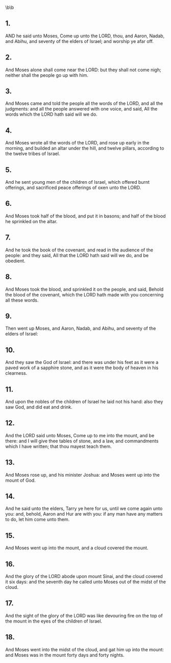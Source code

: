 \b\b
## 1.
AND he said unto Moses, Come up unto the LORD, thou, and Aaron, Nadab, and Abihu, and seventy of the elders of Israel; and worship ye afar off.
## 2.
And Moses alone shall come near the LORD: but they shall not come nigh; neither shall the people go up with him.
## 3.
And Moses came and told the people all the words of the LORD, and all the judgments: and all the people answered with one voice, and said, All the words which the LORD hath said will we do.
## 4.
And Moses wrote all the words of the LORD, and rose up early in the morning, and builded an altar under the hill, and twelve pillars, according to the twelve tribes of Israel.
## 5.
And he sent young men of the children of Israel, which offered burnt offerings, and sacrificed peace offerings of oxen unto the LORD.
## 6.
And Moses took half of the blood, and put it in basons; and half of the blood he sprinkled on the altar.
## 7.
And he took the book of the covenant, and read in the audience of the people: and they said, All that the LORD hath said will we do, and be obedient.
## 8.
And Moses took the blood, and sprinkled it on the people, and said, Behold the blood of the covenant, which the LORD hath made with you concerning all these words.
## 9.
Then went up Moses, and Aaron, Nadab, and Abihu, and seventy of the elders of Israel:
## 10.
And they saw the God of Israel: and there was under his feet as it were a paved work of a sapphire stone, and as it were the body of heaven in his clearness.
## 11.
And upon the nobles of the children of Israel he laid not his hand: also they saw God, and did eat and drink.
## 12.
And the LORD said unto Moses, Come up to me into the mount, and be there: and I will give thee tables of stone, and a law, and commandments which I have written; that thou mayest teach them.
## 13.
And Moses rose up, and his minister Joshua: and Moses went up into the mount of God.
## 14.
And he said unto the elders, Tarry ye here for us, until we come again unto you: and, behold, Aaron and Hur are with you: if any man have any matters to do, let him come unto them.
## 15.
And Moses went up into the mount, and a cloud covered the mount.
## 16.
And the glory of the LORD abode upon mount Sinai, and the cloud covered it six days: and the seventh day he called unto Moses out of the midst of the cloud.
## 17.
And the sight of the glory of the LORD was like devouring fire on the top of the mount in the eyes of the children of Israel.
## 18.
And Moses went into the midst of the cloud, and gat him up into the mount: and Moses was in the mount forty days and forty nights.
